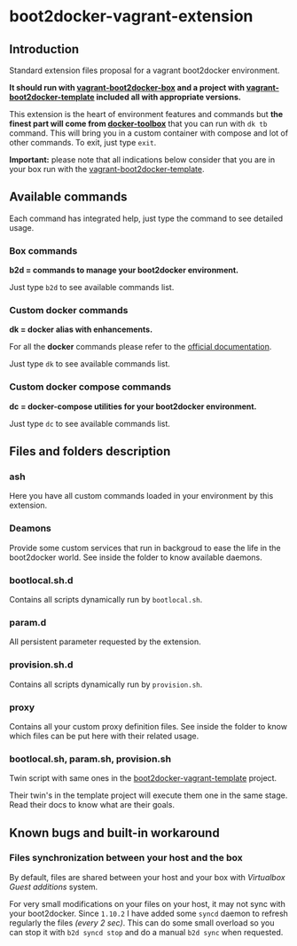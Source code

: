 # boot2docker-vagrant-extension

## Introduction

Standard extension files proposal for a vagrant boot2docker environment.

**It should run with [vagrant-boot2docker-box](https://github.com/AlbanMontaigu/boot2docker-vagrant-box) and a project with [vagrant-boot2docker-template](https://github.com/AlbanMontaigu/boot2docker-vagrant-template) included all with appropriate versions.**

This extension is the heart of environment features and commands but **the finest part will come from [docker-toolbox](https://github.com/AlbanMontaigu/docker-toolbox)** that you can run with ```dk tb``` command. This will bring you in a custom container with compose and lot of other commands. To exit, just type ```exit```.

**Important:** please note that all indications below consider that you are in your box run with the [vagrant-boot2docker-template](https://github.com/AlbanMontaigu/boot2docker-vagrant-template).

## Available commands

Each command has integrated help, just type the command to see detailed usage.

### Box commands

**b2d = commands to manage your boot2docker environment.**

Just type ```b2d``` to see available commands list.

### Custom docker commands

**dk = docker alias with enhancements.**

For all the **docker** commands please refer to the [official documentation](https://docs.docker.com/reference/commandline/cli/).

Just type ```dk``` to see available commands list.

### Custom docker compose commands

**dc = docker-compose utilities for your boot2docker environment.**

Just type ```dc``` to see available commands list.

## Files and folders description

### ash

Here you have all custom commands loaded in your environment by this extension.

### Deamons

Provide some custom services that run in backgroud to ease the life in the boot2docker world. See inside the folder to know available daemons.

### bootlocal.sh.d

Contains all scripts dynamically run by ```bootlocal.sh```.

### param.d

All persistent parameter requested by the extension.

### provision.sh.d

Contains all scripts dynamically run by ```provision.sh```.

### proxy

Contains all your custom proxy definition files. See inside the folder to know which files can be put here with their related usage.

### bootlocal.sh, param.sh, provision.sh

Twin script with same ones in the [boot2docker-vagrant-template](https://github.com/AlbanMontaigu/boot2docker-vagrant-template) project.

Their twin's in the template project will execute them one in the same stage. Read their docs to know what are their goals.

## Known bugs and built-in workaround

### Files synchronization between your host and the box

By default, files are shared between your host and your box with *Virtualbox Guest additions* system.

For very small modifications on your files on your host, it may not sync with your boot2docker. Since ```1.10.2``` I have added some ```syncd``` daemon to refresh regularly the files *(every 2 sec)*. This can do some small overload so you can stop it with ```b2d syncd stop``` and do a manual ```b2d sync``` when requested.
